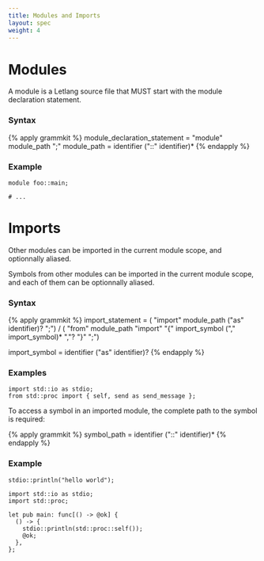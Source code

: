 ```yaml
---
title: Modules and Imports
layout: spec
weight: 4
---
```


# Modules

A module is a Letlang source file that MUST start with the module declaration
statement.

### Syntax

{% apply grammkit %}
module_declaration_statement = "module" module_path ";"
module_path = identifier ("::" identifier)*
{% endapply %}


### Example

```letlang
module foo::main;

# ...
```

# Imports

Other modules can be imported in the current module scope, and optionnally
aliased.

Symbols from other modules can be imported in the current module scope, and each
of them can be optionnally aliased.

### Syntax

{% apply grammkit %}
import_statement
  = ( "import" module_path ("as" identifier)? ";")
  / ( "from" module_path "import" "{" import_symbol ("," import_symbol)* ","? "}" ";")

import_symbol = identifier ("as" identifier)?
{% endapply %}


### Examples

```letlang
import std::io as stdio;
from std::proc import { self, send as send_message };
```

To access a symbol in an imported module, the complete path to the symbol is
required:

{% apply grammkit %}
symbol_path = identifier ("::" identifier)*
{% endapply %}


### Example

```letlang
stdio::println("hello world");
```

```letlang
import std::io as stdio;
import std::proc;

let pub main: func[() -> @ok] {
  () -> {
    stdio::println(std::proc::self());
    @ok;
  },
};
```
